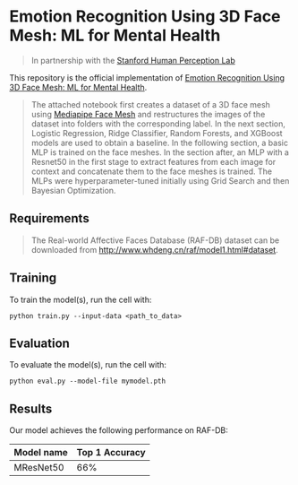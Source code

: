 # Emotion Recognition Using 3D Face Mesh: ML for Mental Health
> In partnership with the [Stanford Human Perception Lab](https://med.stanford.edu/hpl.html)

This repository is the official implementation of [Emotion Recognition Using 3D Face Mesh: ML for Mental Health](https://medium.com/@arnavm30/emotion-recognition-using-3d-face-mesh-ml-for-mental-health-744f822f8e41). 

> The attached notebook first creates a dataset of a 3D face mesh using [Mediapipe Face Mesh](https://arxiv.org/abs/2006.10962) and restructures the images of the dataset into folders with the corresponding label. In the next section, Logistic Regression, Ridge Classifier, Random Forests, and XGBoost models are used to obtain a baseline. In the following section, a basic MLP is trained on the face meshes. In the section after, an MLP with a Resnet50 in the first stage to extract features from each image for context and concatenate them to the face meshes is trained.
The MLPs were hyperparameter-tuned initially using Grid Search and then Bayesian Optimization.

## Requirements
> The Real-world Affective Faces Database (RAF-DB) dataset can be downloaded from http://www.whdeng.cn/raf/model1.html#dataset.

## Training

To train the model(s), run the cell with:

```train
python train.py --input-data <path_to_data> 
```

## Evaluation

To evaluate the model(s), run the cell with:

```eval
python eval.py --model-file mymodel.pth
```

## Results

Our model achieves the following performance on RAF-DB:

| Model name  | Top 1 Accuracy |
| ----------- |--------------- |
| MResNet50   |     66%        |
